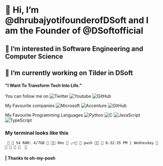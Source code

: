 <h1> 👋 Hi, I’m @dhrubajyotifounderofDSoft and I am the Founder of @DSoftofficial </h1>
<h2> 👀 I’m interested in Software Engineering and Computer Science</h2>
<h2> 🌱 I’m currently working on Tilder in DSoft</h2>

#### "I Want To Transform Tech Into Life."

You can follow me on ![Twitter](https://img.shields.io/twitter/follow/Dhrubaj32201910?color=blue&logo=twitter&style=for-the-badge) 
                     ![Youtube](https://img.shields.io/youtube/channel/subscribers/UCRvcazkrS67RdBpaojFWUUA?logo=youtube&logoColor=red&style=for-the-badge)
                     ![GitHub](https://img.shields.io/github/followers/dhrubajyotifounderofDSoft?logo=github&style=for-the-badge)
                     
                     
My Favourite companies ![Microsoft](https://img.shields.io/badge/Microsoft-grey?style=for-the-badge&logo=microsoft) ![Accenture](https://img.shields.io/badge/Accenture-grey?style=for-the-badge&logo=accenture) ![GitHub](https://img.shields.io/badge/GitHub-grey?style=for-the-badge&logo=github)


My Favourite Programming Languages ![Python](https://img.shields.io/badge/Python-grey?style=for-the-badge&logo=python) ![C](https://img.shields.io/badge/C-grey?style=for-the-badge&logo=C) ![JavaScript](https://img.shields.io/badge/JavaScript-grey?style=for-the-badge&logo=javascript) ![TypeScript](https://img.shields.io/badge/TypeScript-grey?style=for-the-badge&logo=typescript)


### My terminal looks like this
`   54 RAM: 4/7GB   0ms 
╭─  pwsh   6:32:35 PM | Wednesday       `

#### | Thanks to oh-my-posh



<!---
dhrubajyotifounderofDSoft/dhrubajyotifounderofDSoft is a ✨ special ✨ repository because its `README.md` (this file) appears on your GitHub profile.
You can click the Preview link to take a look at your changes.
--->
